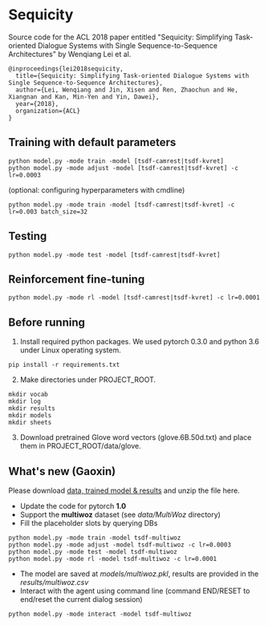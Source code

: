 # Sequicity

   Source code for the ACL 2018 paper entitled "Sequicity: Simplifying Task-oriented Dialogue Systems with Single Sequence-to-Sequence 
   Architectures" by Wenqiang Lei et al.

   ```
   @inproceedings{lei2018sequicity,
     title={Sequicity: Simplifying Task-oriented Dialogue Systems with Single Sequence-to-Sequence Architectures},
     author={Lei, Wenqiang and Jin, Xisen and Ren, Zhaochun and He, Xiangnan and Kan, Min-Yen and Yin, Dawei},
     year={2018},
     organization={ACL}
   }
   ```

   ## Training with default parameters

   ```
   python model.py -mode train -model [tsdf-camrest|tsdf-kvret]
   python model.py -mode adjust -model [tsdf-camrest|tsdf-kvret] -c lr=0.0003
   ```

   (optional: configuring hyperparameters with cmdline)

   ```
   python model.py -mode train -model [tsdf-camrest|tsdf-kvret] -c lr=0.003 batch_size=32
   ```

   ## Testing

   ```
   python model.py -mode test -model [tsdf-camrest|tsdf-kvret]
   ```

   ## Reinforcement fine-tuning

   ```
   python model.py -mode rl -model [tsdf-camrest|tsdf-kvret] -c lr=0.0001
   ```

   ## Before running

   1. Install required python packages. We used pytorch 0.3.0 and python 3.6 under Linux operating system. 

   ```
   pip install -r requirements.txt
   ```

   2. Make directories under PROJECT_ROOT.

   ```
   mkdir vocab
   mkdir log
   mkdir results
   mkdir models
   mkdir sheets
   ```

   3. Download pretrained Glove word vectors (glove.6B.50d.txt) and place them in PROJECT_ROOT/data/glove.

## What's new (Gaoxin)

Please download [data, trained model & results](https://drive.google.com/open?id=1ew_NF2FSEfQ4R-2vo-sSzSSzzdwyGwD3) and unzip the file here.

- Update the code for pytorch **1.0**
- Support the **multiwoz** dataset (see *data/MultiWoz* directory)
- Fill the placeholder slots by querying DBs
```
python model.py -mode train -model tsdf-multiwoz
python model.py -mode adjust -model tsdf-multiwoz -c lr=0.0003
python model.py -mode test -model tsdf-multiwoz
python model.py -mode rl -model tsdf-multiwoz -c lr=0.0001
```

- The model are saved at *models/multiwoz.pkl*, results are provided in the *results/multiwoz.csv*
- Interact with the agent using command line  (command END/RESET to end/reset the current dialog session)
```
python model.py -mode interact -model tsdf-multiwoz
```